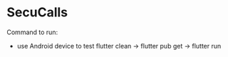 # SecuCalls
Command to run:
- use Android device to test
flutter clean -> flutter pub get -> flutter run
